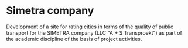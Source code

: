 # Simetra company

Development of a site for rating cities in terms of the quality of public transport for the SIMETRA company (LLC "A + S Transproekt") as part of the academic discipline of the basis of project activities.